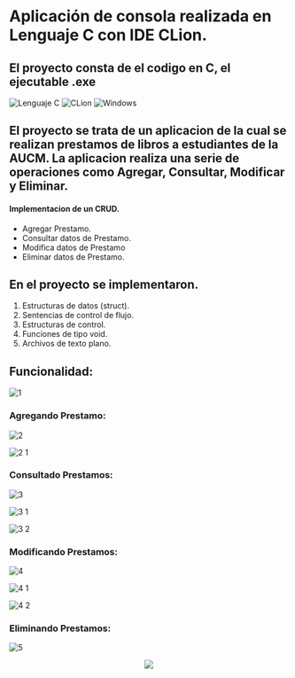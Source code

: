 # Aplicación de consola realizada en Lenguaje C con IDE CLion.
## El proyecto consta de el codigo en C, el ejecutable .exe

![Lenguaje C](https://img.shields.io/badge/C-00599C?style=for-the-badge&logo=c&logoColor=white) ![CLion](https://img.shields.io/badge/CLion-black?style=for-the-badge&logo=clion&logoColor=white) ![Windows](https://img.shields.io/badge/Windows-0078D6?style=for-the-badge&logo=windows&logoColor=white)

## El proyecto se trata de un aplicacion de la cual se realizan prestamos de libros a estudiantes de la AUCM. La aplicacion realiza una serie de operaciones como Agregar, Consultar, Modificar y Eliminar. 
#### Implementacion de un CRUD.
- Agregar Prestamo. 
- Consultar datos de Prestamo.
- Modifica datos de Prestamo 
- Eliminar datos de Prestamo.

## En el proyecto se implementaron.
1. Estructuras de datos (struct).
1. Sentencias de control de flujo.
1. Estructuras de control. 
1. Funciones de tipo void.
1. Archivos de texto plano.

## Funcionalidad:

![1](https://github.com/edSoto02/Aplicaci-n-Prestamos/assets/106222946/e9e86fcf-d388-456d-82cd-341ece49540b)

### Agregando Prestamo:

![2](https://github.com/edSoto02/Aplicaci-n-Prestamos/assets/106222946/bd56aa60-b256-454a-9b65-be9d86d435bb)

![2 1](https://github.com/edSoto02/Aplicaci-n-Prestamos/assets/106222946/ccaf444f-e1fd-4593-ae32-127764f7dd7d)

### Consultado Prestamos:

![3](https://github.com/edSoto02/Aplicaci-n-Prestamos/assets/106222946/bde3981e-d075-4c21-b2bc-b7ba05694176)

![3 1](https://github.com/edSoto02/Aplicaci-n-Prestamos/assets/106222946/efe16854-35a1-4609-8fd5-65fcecd186f4)

![3 2](https://github.com/edSoto02/Aplicaci-n-Prestamos/assets/106222946/de626793-421c-431d-8c8e-533371994915)

### Modificando Prestamos:

![4](https://github.com/edSoto02/Aplicaci-n-Prestamos/assets/106222946/2dbe569c-4e47-4e2e-b2a5-72d670dae1bf)

![4 1](https://github.com/edSoto02/Aplicaci-n-Prestamos/assets/106222946/9a44e7f7-4476-430c-bfc9-2e7c4a0c4ced)

![4 2](https://github.com/edSoto02/Aplicaci-n-Prestamos/assets/106222946/9dd5346b-6505-4577-98d0-189af0a8602e)


### Eliminando Prestamos:

![5](https://github.com/edSoto02/Aplicaci-n-Prestamos/assets/106222946/d7ecdea2-6bb5-41d8-8c7d-57fe83e0524d)




<p align="center">
   <img src="https://img.shields.io/badge/STATUS-EN%20COMPLETO-green">
</p>
